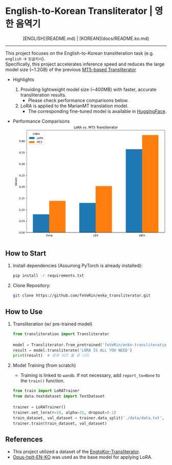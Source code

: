 # English-to-Korean Transliterator | 영한 음역기

<div align="center">
[ENGLISH](README.md) | [KOREAN](docs/README.ko.md)
</div>

---

This project focuses on the English-to-Korean transliteration task (e.g. `english` -> `잉글리시`).  
Specifically, this project accelerates inference speed and reduces the large model size (~1.2GB) of the previous [MT5-based Transliterator](https://github.com/eunsour/engtokor-transliterator/tree/main)

- Highlights
    1. Providing lightweight model size (~400MB) with faster, accurate transliteration results.
        - Please check performance comparisons below.
    2. LoRA is applied to the MarianMT translation model.
        - The corresponding fine-tuned model is available in [HuggingFace](https://huggingface.co/feVeRin/enko-transliteration).

- Performance Comparisons
    ![image](./output.png)

## How to Start

1. Install dependencies (Assuming PyTorch is already installed):

    ```bash
    pip install -r requirements.txt
    ```

2. Clone Repository:

    ```bash
    git clone https://github.com/feVeRin/enko_transliterator.git
    ```

## How to Use

1. Transliteration (w/ pre-trained model)

    ```python
    from transliteration import Transliterator

    model = Transliterator.from_pretrained('feVeRin/enko-transliteration')
    result = model.transliterate('LORA IS ALL YOU NEED')
    print(result)  # 로라 이즈 올 유 니드
    ```

2. Model Training (from scratch)
    - Training is linked to `wandb`. If not necessary, add `report_to=None` to the `train()` function.

    ```python
    from train import LoRATrainer
    from data.textdataset import TextDataset

    trainer = LoRATrainer()
    trainer.set_lora(r=16, alpha=32, dropout=0.1)
    train_dataset, val_dataset = trainer.data_split('./data/data.txt', 0.2)
    trainer.train(train_dataset, val_dataset)
    ```

## References

- This project utilized a dataset of the [EngtoKor-Transliterator](https://github.com/eunsour/engtokor-transliterator/tree/main).
- [Opus-hplt-EN-KO](https://huggingface.co/Neurora/opus-hplt-en-ko-v2.0) was used as the base model for applying LoRA.
